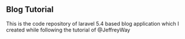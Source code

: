 ## Blog Tutorial
This is the code repository of laravel 5.4 based blog application which I created while following the tutorial of @JeffreyWay
